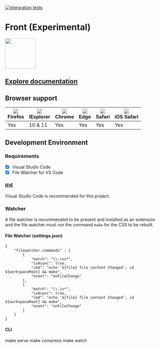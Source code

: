 [![Integration tests](https://github.com/aleptra/front/actions/workflows/main.yml/badge.svg)](https://github.com/aleptra/front/actions/workflows/main.yml)
# Front (Experimental)

<img src="https://www.front.nu/assets/img/icon_black.svg" width="100">

## [Explore documentation][0]

## Browser support

| <img src="https://raw.githubusercontent.com/alrra/browser-logos/master/src/firefox/firefox_32x32.png"><br>Firefox | <img src="https://raw.githubusercontent.com/alrra/browser-logos/master/src/archive/internet-explorer_9-11/internet-explorer_9-11_32x32.png"><br>IExplorer | <img src="https://raw.githubusercontent.com/alrra/browser-logos/master/src/chrome/chrome_32x32.png"><br>Chrome | <img src="https://raw.githubusercontent.com/alrra/browser-logos/master/src/edge/edge_32x32.png"><br>Edge | <img src="https://raw.githubusercontent.com/alrra/browser-logos/master/src/safari/safari_32x32.png"><br>Safari | <img src="https://raw.githubusercontent.com/alrra/browser-logos/master/src/safari-ios/safari-ios_32x32.png"><br>iOS Safari |
| --------- | --------- | --------- | --------- | --------- | --------- |
| Yes | 10 & 11 | Yes | Yes | Yes | Yes

## Development Environment
### Requirements
- [x] Visual Studio Code
- [x] File Watcher for VS Code

### IDE
Visual Studio Code is recommended for this project.

### Watcher
A file watcher is recommended to be present and installed as an extension and the file watcher must run the command ```make``` for the CSS to be rebuilt.

#### File Watcher (settings.json)
```
{
    "filewatcher.commands" : [
        {
            "match": "\\.css*",
            "isAsync": true,
            "cmd": "echo '${file} file content Changed'; cd ${workspaceRoot} && make",
            "event": "onFileChange"
        },
        {
            "match": "\\.js*",
            "isAsync": true,
            "cmd": "echo '${file} file content Changed'; cd ${workspaceRoot} && make",
            "event": "onFileChange"
        }
    ]
}
```
#### CLI
make serve
make compress
make watch

[0]:https://www.front.nu
[1]:https://code.visualstudio.com
[2]:https://marketplace.visualstudio.com/items?itemName=appulate.filewatcher
